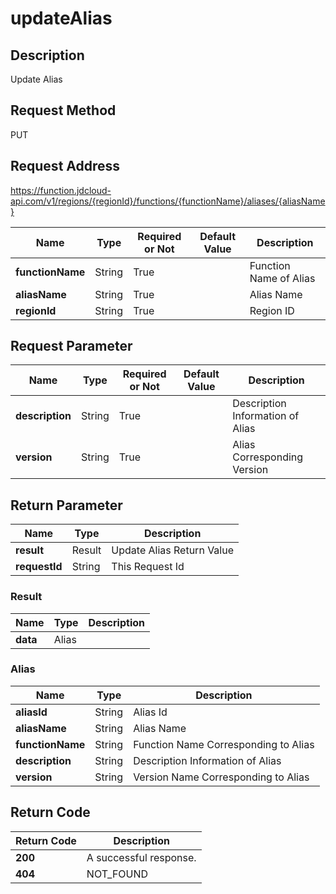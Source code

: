 # updateAlias


## Description
Update Alias

## Request Method
PUT

## Request Address
https://function.jdcloud-api.com/v1/regions/{regionId}/functions/{functionName}/aliases/{aliasName}

|Name|Type|Required or Not|Default Value|Description|
|---|---|---|---|---|
|**functionName**|String|True| |Function Name of Alias|
|**aliasName**|String|True| |Alias Name|
|**regionId**|String|True| |Region ID|

## Request Parameter
|Name|Type|Required or Not|Default Value|Description|
|---|---|---|---|---|
|**description**|String|True| |Description Information of Alias|
|**version**|String|True| |Alias Corresponding Version|


## Return Parameter
|Name|Type|Description|
|---|---|---|
|**result**|Result|Update Alias Return Value|
|**requestId**|String|This Request Id|

### Result
|Name|Type|Description|
|---|---|---|
|**data**|Alias| |
### Alias
|Name|Type|Description|
|---|---|---|
|**aliasId**|String|Alias Id|
|**aliasName**|String|Alias Name|
|**functionName**|String|Function Name Corresponding to Alias|
|**description**|String|Description Information of Alias|
|**version**|String|Version Name Corresponding to Alias|

## Return Code
|Return Code|Description|
|---|---|
|**200**|A successful response.|
|**404**|NOT_FOUND|
